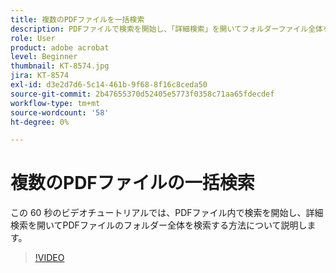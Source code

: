 ```yaml
---
title: 複数のPDFファイルを一括検索
description: PDFファイルで検索を開始し、「詳細検索」を開いてフォルダーファイル全体をPDFします
role: User
product: adobe acrobat
level: Beginner
thumbnail: KT-8574.jpg
jira: KT-8574
exl-id: d3e2d7d6-5c14-461b-9f68-8f16c8ceda50
source-git-commit: 2b47655370d52405e5773f0358c71aa65fdecdef
workflow-type: tm+mt
source-wordcount: '58'
ht-degree: 0%

---
```


# 複数のPDFファイルの一括検索

この 60 秒のビデオチュートリアルでは、PDFファイル内で検索を開始し、詳細検索を開いてPDFファイルのフォルダー全体を検索する方法について説明します。

>[!VIDEO](https://video.tv.adobe.com/v/336363?quality=12&learn=on&hidetitle=true)
